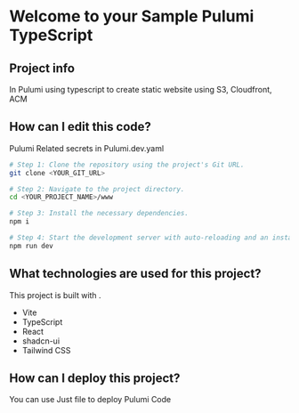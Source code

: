 # Welcome to your Sample Pulumi TypeScript

## Project info

In Pulumi using typescript to create static website using S3, Cloudfront, ACM

## How can I edit this code?

Pulumi Related secrets in Pulumi.dev.yaml


```sh
# Step 1: Clone the repository using the project's Git URL.
git clone <YOUR_GIT_URL>

# Step 2: Navigate to the project directory.
cd <YOUR_PROJECT_NAME>/www

# Step 3: Install the necessary dependencies.
npm i

# Step 4: Start the development server with auto-reloading and an instant preview.
npm run dev
```
## What technologies are used for this project?

This project is built with .

- Vite
- TypeScript
- React
- shadcn-ui
- Tailwind CSS

## How can I deploy this project?

You can use Just file to deploy Pulumi Code

